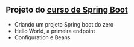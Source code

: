 ## Projeto do [curso de Spring Boot](https://www.udemy.com/course/spring-boot-expert)

- Criando um projeto Spring boot do zero
- Hello World, a primeira endpoint
- Configuration e Beans